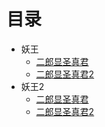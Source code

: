 # 目录



- 妖王
  - [二郎显圣真君](docs/人物/二郎显圣真君.md)
  - [二郎显圣真君2](docs/人物/二郎显圣真君.md)
- 妖王2
  - [二郎显圣真君](docs/人物/二郎显圣真君.md)
  - [二郎显圣真君2](docs/人物/二郎显圣真君.md)



